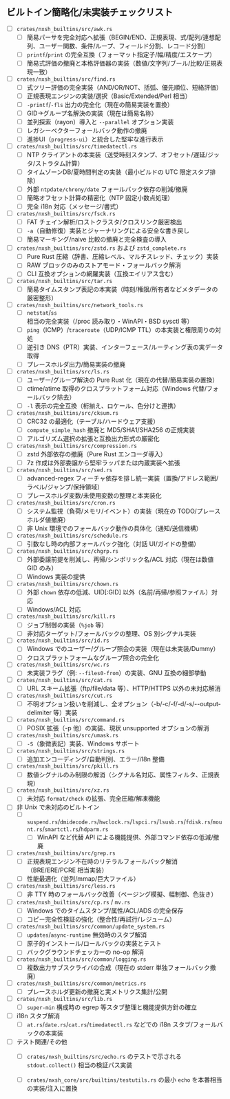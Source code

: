 ## ビルトイン簡略化/未実装チェックリスト

- [ ] `crates/nxsh_builtins/src/awk.rs`
  - [ ] 簡易パーサを完全対応へ拡張（BEGIN/END、正規表現、式/配列/連想配列、ユーザー関数、条件/ループ、フィールド分割、レコード分割）
  - [ ] `printf`/`print` の完全互換（フォーマット指定子/幅/精度/エスケープ）
  - [ ] 簡易式評価の撤廃と本格評価器の実装（数値/文字列/ブール/比較/正規表現一致）

- [ ] `crates/nxsh_builtins/src/find.rs`
  - [ ] 式ツリー評価の完全実装（AND/OR/NOT、括弧、優先順位、短絡評価）
  - [ ] 正規表現エンジンの実装/選択（Basic/Extended/Perl 相当）
  - [ ] `-printf`/`-fls` 出力の完全化（現在の簡易実装を置換）
  - [ ] GID→グループ名解決の実装（現在は簡易名称）
  - [ ] 並列探索（rayon）導入と `--parallel` オプション実装
  - [ ] レガシーベクターフォールバック動作の撤廃
  - [ ] 進捗UI（`progress-ui`）と統合した堅牢な進行表示

- [ ] `crates/nxsh_builtins/src/timedatectl.rs`
  - [ ] NTP クライアントの本実装（送受時刻スタンプ、オフセット/遅延/ジッタ/ストラタム計算）
  - [ ] タイムゾーンDB/夏時間判定の実装（最小ビルドの UTC 限定スタブ排除）
  - [ ] 外部 `ntpdate/chrony/date` フォールバック依存の削減/撤廃
  - [ ] 簡略オフセット計算の精密化（NTP 固定小数点処理）
  - [ ] 完全 i18n 対応（メッセージ/書式）

- [ ] `crates/nxsh_builtins/src/fsck.rs`
  - [ ] FAT チェイン解析/ロストクラスタ/クロスリンク厳密検出
  - [ ] `-a`（自動修復）実装とジャーナリングによる安全な書き戻し
  - [ ] 簡易マーキング/naive 比較の撤廃と完全検査の導入

- [ ] `crates/nxsh_builtins/src/zstd.rs` および `zstd_complete.rs`
  - [ ] Pure Rust 圧縮（辞書、圧縮レベル、マルチスレッド、チェック）実装
  - [ ] RAW ブロックのみのストアモード・フォールバック解消
  - [ ] CLI 互換オプションの網羅実装（互換エイリアス含む）

- [ ] `crates/nxsh_builtins/src/tar.rs`
  - [ ] 簡易タイムスタンプ表記の本実装（時刻/権限/所有者などメタデータの厳密整形）

- [ ] `crates/nxsh_builtins/src/network_tools.rs`
  - [ ] `netstat`/`ss` 相当の完全実装（/proc 読み取り・WinAPI・BSD sysctl 等）
  - [ ] `ping`（ICMP）/`traceroute`（UDP/ICMP TTL）の本実装と権限周りの対処
  - [ ] 逆引き DNS（PTR）実装、インターフェース/ルーティング表の実データ取得
  - [ ] プレースホルダ出力/簡易実装の撤廃

- [ ] `crates/nxsh_builtins/src/ls.rs`
  - [ ] ユーザー/グループ解決の Pure Rust 化（現在の代替/簡易実装の置換）
  - [ ] ctime/atime 取得のクロスプラットフォーム対応（Windows 代替/フォールバック除去）
  - [ ] `-l` 表示の完全互換（桁揃え、ロケール、色分けと連携）

- [ ] `crates/nxsh_builtins/src/cksum.rs`
  - [ ] CRC32 の最適化（テーブル/ハードウェア支援）
  - [ ] `compute_simple_hash` 撤廃と MD5/SHA1/SHA256 の正規実装
  - [ ] アルゴリズム選択の拡張と互換出力形式の厳密化

- [ ] `crates/nxsh_builtins/src/compression.rs`
  - [ ] zstd 外部依存の撤廃（Pure Rust エンコーダ導入）
  - [ ] 7z 作成は外部委譲から堅牢ラッパまたは内蔵実装へ拡張

- [ ] `crates/nxsh_builtins/src/sed.rs`
  - [ ] advanced-regex フィーチャ依存を排し統一実装（置換/アドレス範囲/ラベル/ジャンプ/保持領域）
  - [ ] プレースホルダ変数/未使用変数の整理と本実装化

- [ ] `crates/nxsh_builtins/src/cron.rs`
  - [ ] システム監視（負荷/メモリ/イベント）の実装（現在の TODO/プレースホルダ値撤廃）
  - [ ] 非 Unix 環境でのフォールバック動作の具体化（通知/送信機構）

- [ ] `crates/nxsh_builtins/src/schedule.rs`
  - [ ] 引数なし時の内部フォールバック強化（対話 UI/ガイドの整備）

- [ ] `crates/nxsh_builtins/src/chgrp.rs`
  - [ ] 外部委譲前提を削減し、再帰/シンボリック名/ACL 対応（現在は数値 GID のみ）
  - [ ] Windows 実装の提供

- [ ] `crates/nxsh_builtins/src/chown.rs`
  - [ ] 外部 `chown` 依存の低減、UID[:GID] 以外（名前/再帰/参照ファイル）対応
  - [ ] Windows/ACL 対応

- [ ] `crates/nxsh_builtins/src/kill.rs`
  - [ ] ジョブ制御の実装（`%job` 等）
  - [ ] 非対応ターゲット/フォールバックの整理、OS 別シグナル実装

- [ ] `crates/nxsh_builtins/src/id.rs`
  - [ ] Windows でのユーザー/グループ照会の実装（現在は未実装/Dummy）
  - [ ] クロスプラットフォームなグループ照合の完全化

- [ ] `crates/nxsh_builtins/src/wc.rs`
  - [ ] 未実装フラグ（例: `--files0-from`）の実装、GNU 互換の細部挙動

- [ ] `crates/nxsh_builtins/src/cat.rs`
  - [ ] URL スキーム拡張（ftp/file/data 等）、HTTP/HTTPS 以外の未対応解消

- [ ] `crates/nxsh_builtins/src/cut.rs`
  - [ ] 不明オプション扱いを削減し、全オプション（-b/-c/-f/-d/-s/--output-delimiter 等）実装

- [ ] `crates/nxsh_builtins/src/command.rs`
  - [ ] POSIX 拡張（-p 他）の実装、現状 unsupported オプションの解消

- [ ] `crates/nxsh_builtins/src/umask.rs`
  - [ ] `-S`（象徴表記）実装、Windows サポート

- [ ] `crates/nxsh_builtins/src/strings.rs`
  - [ ] 追加エンコーディング/自動判別、エラー/i18n 整備

- [ ] `crates/nxsh_builtins/src/pkill.rs`
  - [ ] 数値シグナルのみ制限の解消（シグナル名対応、属性フィルタ、正規表現）

- [ ] `crates/nxsh_builtins/src/xz.rs`
  - [ ] 未対応 `format/check` の拡張、完全圧縮/解凍機能

- [ ] 非 Unix で未対応のビルトイン
  - [ ] `suspend.rs`/`dmidecode.rs`/`hwclock.rs`/`lspci.rs`/`lsusb.rs`/`fdisk.rs`/`mount.rs`/`smartctl.rs`/`hdparm.rs`
    - [ ] WinAPI など代替 API による機能提供、外部コマンド依存の低減/撤廃

- [ ] `crates/nxsh_builtins/src/grep.rs`
  - [ ] 正規表現エンジン不在時のリテラルフォールバック解消（BRE/ERE/PCRE 相当実装）
  - [ ] 性能最適化（並列/mmap/巨大ファイル）

- [ ] `crates/nxsh_builtins/src/less.rs`
  - [ ] 非 TTY 時のフォールバック改善（ページング模擬、幅制御、色抜き）

- [ ] `crates/nxsh_builtins/src/cp.rs` / `mv.rs`
  - [ ] Windows でのタイムスタンプ/属性/ACL/ADS の完全保存
  - [ ] コピー完全性検証の強化（整合性/再試行/レジューム）

- [ ] `crates/nxsh_builtins/src/common/update_system.rs`
  - [ ] `updates`/`async-runtime` 無効時のスタブ解消
  - [ ] 原子的インストール/ロールバックの実装とテスト
  - [ ] バックグラウンドチェッカーの no-op 解消

- [ ] `crates/nxsh_builtins/src/common/logging.rs`
  - [ ] 複数出力サブスクライバの合成（現在の stderr 単独フォールバック撤廃）

- [ ] `crates/nxsh_builtins/src/common/metrics.rs`
  - [ ] プレースホルダ更新の撤廃と実メトリクス集計/公開

- [ ] `crates/nxsh_builtins/src/lib.rs`
  - [ ] `super-min` 構成時の egrep 等スタブ整理と機能提供方針の確立

- [ ] i18n スタブ解消
  - [ ] `at.rs`/`date.rs`/`cat.rs`/`timedatectl.rs` などでの i18n スタブ/フォールバックの本実装

- [ ] テスト関連/その他
  - [ ] `crates/nxsh_builtins/src/echo.rs` のテストで示される `stdout.collect()` 相当の検証パス実装
  - [ ] `crates/nxsh_core/src/builtins/testutils.rs` の最小 `echo` を本番相当の実装/注入に置換



